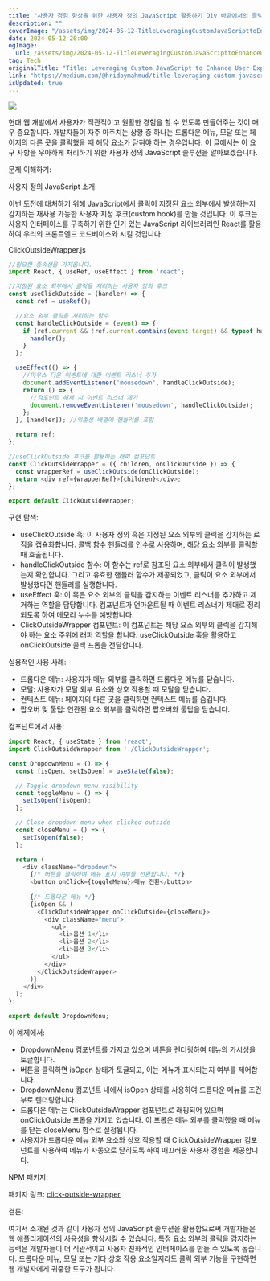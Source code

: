 ```yaml
---
title: "사용자 경험 향상을 위한 사용자 정의 JavaScript 활용하기 Div 바깥에서의 클릭 처리하기"
description: ""
coverImage: "/assets/img/2024-05-12-TitleLeveragingCustomJavaScripttoEnhanceUserExperienceHandlingClicksOutsideaDiv_0.png"
date: 2024-05-12 20:00
ogImage: 
  url: /assets/img/2024-05-12-TitleLeveragingCustomJavaScripttoEnhanceUserExperienceHandlingClicksOutsideaDiv_0.png
tag: Tech
originalTitle: "Title: Leveraging Custom JavaScript to Enhance User Experience: Handling Clicks Outside a Div"
link: "https://medium.com/@hridoymahmud/title-leveraging-custom-javascript-to-enhance-user-experience-handling-clicks-outside-a-div-c71af16a1f64"
isUpdated: true
---
```





<img src="/assets/img/2024-05-12-TitleLeveragingCustomJavaScripttoEnhanceUserExperienceHandlingClicksOutsideaDiv_0.png" />

현대 웹 개발에서 사용자가 직관적이고 원활한 경험을 할 수 있도록 만들어주는 것이 매우 중요합니다. 개발자들이 자주 마주치는 상황 중 하나는 드롭다운 메뉴, 모달 또는 페이지의 다른 곳을 클릭했을 때 해당 요소가 닫혀야 하는 경우입니다. 이 글에서는 이 요구 사항을 우아하게 처리하기 위한 사용자 정의 JavaScript 솔루션을 알아보겠습니다.

문제 이해하기:

사용자 정의 JavaScript 소개:



이번 도전에 대처하기 위해 JavaScript에서 클릭이 지정된 요소 외부에서 발생하는지 감지하는 재사용 가능한 사용자 지정 후크(custom hook)를 만들 것입니다. 이 후크는 사용자 인터페이스를 구축하기 위한 인기 있는 JavaScript 라이브러리인 React를 활용하여 우리의 프론트엔드 코드베이스와 시킬 것입니다.

ClickOutsideWrapper.js

```js
//필요한 종속성을 가져옵니다.
import React, { useRef, useEffect } from 'react';

//지정된 요소 외부에서 클릭을 처리하는 사용자 정의 후크
const useClickOutside = (handler) => {
  const ref = useRef();

  //요소 외부 클릭을 처리하는 함수
  const handleClickOutside = (event) => {
    if (ref.current && !ref.current.contains(event.target) && typeof handler === 'function') {
      handler();
    }
  };

  useEffect(() => {
    //마우스 다운 이벤트에 대한 이벤트 리스너 추가
    document.addEventListener('mousedown', handleClickOutside);
    return () => {
      //컴포넌트 해제 시 이벤트 리스너 제거
      document.removeEventListener('mousedown', handleClickOutside);
    };
  }, [handler]); //의존성 배열에 핸들러를 포함

  return ref;
};

//useClickOutside 후크를 활용하는 래퍼 컴포넌트
const ClickOutsideWrapper = ({ children, onClickOutside }) => {
  const wrapperRef = useClickOutside(onClickOutside);
  return <div ref={wrapperRef}>{children}</div>;
};

export default ClickOutsideWrapper;
```

구현 탐색:



- useClickOutside 훅: 이 사용자 정의 훅은 지정된 요소 외부의 클릭을 감지하는 로직을 캡슐화합니다. 콜백 함수 핸들러를 인수로 사용하며, 해당 요소 외부를 클릭할 때 호출됩니다.
- handleClickOutside 함수: 이 함수는 ref로 참조된 요소 외부에서 클릭이 발생했는지 확인합니다. 그리고 유효한 핸들러 함수가 제공되었고, 클릭이 요소 외부에서 발생했다면 핸들러를 실행합니다.
- useEffect 훅: 이 훅은 요소 외부의 클릭을 감지하는 이벤트 리스너를 추가하고 제거하는 역할을 담당합니다. 컴포넌트가 언마운트될 때 이벤트 리스너가 제대로 정리되도록 하여 메모리 누수를 예방합니다.
- ClickOutsideWrapper 컴포넌트: 이 컴포넌트는 해당 요소 외부의 클릭을 감지해야 하는 요소 주위에 래퍼 역할을 합니다. useClickOutside 훅을 활용하고 onClickOutside 콜백 프롭을 전달합니다.

실용적인 사용 사례:

- 드롭다운 메뉴: 사용자가 메뉴 외부를 클릭하면 드롭다운 메뉴를 닫습니다.
- 모달: 사용자가 모달 외부 요소와 상호 작용할 때 모달을 닫습니다.
- 컨텍스트 메뉴: 페이지의 다른 곳을 클릭하면 컨텍스트 메뉴를 숨깁니다.
- 팝오버 및 툴팁: 연관된 요소 외부를 클릭하면 팝오버와 툴팁을 닫습니다.

컴포넌트에서 사용:



```js
import React, { useState } from 'react';
import ClickOutsideWrapper from './ClickOutsideWrapper';

const DropdownMenu = () => {
  const [isOpen, setIsOpen] = useState(false);

  // Toggle dropdown menu visibility
  const toggleMenu = () => {
    setIsOpen(!isOpen);
  };

  // Close dropdown menu when clicked outside
  const closeMenu = () => {
    setIsOpen(false);
  };

  return (
    <div className="dropdown">
      {/* 버튼을 클릭하여 메뉴 표시 여부를 전환합니다. */}
      <button onClick={toggleMenu}>메뉴 전환</button>
      
      {/* 드롭다운 메뉴 */}
      {isOpen && (
        <ClickOutsideWrapper onClickOutside={closeMenu}>
          <div className="menu">
            <ul>
              <li>옵션 1</li>
              <li>옵션 2</li>
              <li>옵션 3</li>
            </ul>
          </div>
        </ClickOutsideWrapper>
      )}
    </div>
  );
};

export default DropdownMenu;
```

이 예제에서:

- DropdownMenu 컴포넌트를 가지고 있으며 버튼을 렌더링하여 메뉴의 가시성을 토글합니다.
- 버튼을 클릭하면 isOpen 상태가 토글되고, 이는 메뉴가 표시되는지 여부를 제어합니다.
- DropdownMenu 컴포넌트 내에서 isOpen 상태를 사용하여 드롭다운 메뉴를 조건부로 렌더링합니다.
- 드롭다운 메뉴는 ClickOutsideWrapper 컴포넌트로 래핑되어 있으며 onClickOutside 프롭을 가지고 있습니다. 이 프롭은 메뉴 외부를 클릭했을 때 메뉴를 닫는 closeMenu 함수로 설정됩니다.
- 사용자가 드롭다운 메뉴 외부 요소와 상호 작용할 때 ClickOutsideWrapper 컴포넌트를 사용하여 메뉴가 자동으로 닫히도록 하여 매끄러운 사용자 경험을 제공합니다.



NPM 패키지:

패키지 링크: [click-outside-wrapper](https://www.npmjs.com/package/click-outside-wrapper)

결론:

여기서 소개된 것과 같이 사용자 정의 JavaScript 솔루션을 활용함으로써 개발자들은 웹 애플리케이션의 사용성을 향상시킬 수 있습니다. 특정 요소 외부의 클릭을 감지하는 능력은 개발자들이 더 직관적이고 사용자 친화적인 인터페이스를 만들 수 있도록 돕습니다. 드롭다운 메뉴, 모달 또는 기타 상호 작용 요소일지라도 클릭 외부 기능을 구현하면 웹 개발자에게 귀중한 도구가 됩니다.